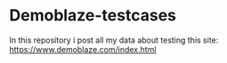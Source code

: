 # Demoblaze-testcases
In this repository i post all my data about testing this site: https://www.demoblaze.com/index.html
